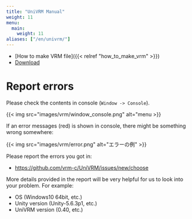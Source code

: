 ```yaml
---
title: "UniVRM Manual"
weight: 11
menu:
  main:
    weight: 11
aliases: ["/en/univrm/"]
---
```


- [How to make VRM file]({{< relref "how_to_make_vrm" >}})
- [Download](https://github.com/vrm-c/UniVRM/releases)

# Report errors

Please check the contents in console (``Window -> Console``).

{{< img src="images/vrm/window_console.png" alt="menu >}}

If an error messages (red) is shown in console, there might be something wrong somewhere:

{{< img src="images/vrm/error.png" alt="エラーの例" >}}

Please report the errors you got in:

* https://github.com/vrm-c/UniVRM/issues/new/choose

More details provided in the report will be very helpful for us to look into your problem. For example:

* OS (Windows10 64bit, etc.)
* Unity version (Unity-5.6.3p1, etc.)
* UniVRM version (0.40, etc.)
